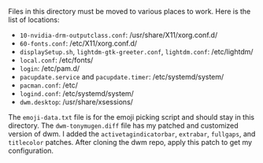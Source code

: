Files in this directory must be moved to various places to work. Here is the list of locations:

 - `10-nvidia-drm-outputclass.conf`: /usr/share/X11/xorg.conf.d/
 - `60-fonts.conf`: /etc/X11/xorg.conf.d/
 - `displaySetup.sh`, `lightdm-gtk-greeter.conf`, `lightdm.conf`: /etc/lightdm/
 - `local.conf`: /etc/fonts/
 - `login`: /etc/pam.d/
 - `pacupdate.service` and `pacupdate.timer`: /etc/systemd/system/
 - `pacman.conf`: /etc/
 - `logind.conf`: /etc/systemd/system/
 - `dwm.desktop`: /usr/share/xsessions/

 The `emoji-data.txt` file is for the emoji picking script and should stay in this directory. The `dwm-tonymugen.diff` file has my patched and customized version of dwm. I added the `activetagindicatorbar`, `extrabar`, `fullgaps`, and `titlecolor` patches. After cloning the dwm repo, apply this patch to get my configuration.

